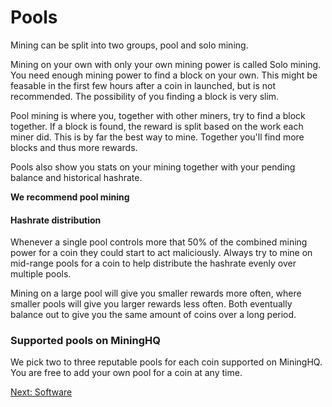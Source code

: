 # Pools

Mining can be split into two groups, pool and solo mining.

Mining on your own with only your own mining power is called Solo mining. You need enough mining power to find a block on your own. This might be feasable in the first few hours after a coin in launched, but is not recommended. The possibility of you finding a block is very slim.

Pool mining is where you, together with other miners, try to find a block together. If a block is found, the reward is split based on the work each miner did. This is by far the best way to mine. Together you'll find more blocks and thus more rewards.

Pools also show you stats on your mining together with your pending balance and historical hashrate.

**We recommend pool mining**

#### Hashrate distribution

Whenever a single pool controls more that 50% of the combined mining power for a coin they could start to act maliciously. Always try to mine on mid-range pools for a coin to help distribute the hashrate evenly over multiple pools.

Mining on a large pool will give you smaller rewards more often, where smaller pools will give you larger rewards less often. Both eventually balance out to give you the same amount of coins over a long period.

### Supported pools on MiningHQ

We pick two to three reputable pools for each coin supported on MiningHQ. You are free to add your own pool for a coin at any time.


<a href="/bootcamp/mining-software" class="btn btn-info">Next: Software <i class="fa fa-fw fa-chevron-right"></i></a>
